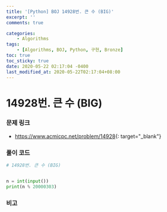 ```yaml
---
title: '[Python] BOJ 14928번. 큰 수 (BIG)'
excerpt: ''
comments: true

categories:
    - Algorithms
tags:
    - [Algorithms, BOJ, Python, 구현, Bronze]
toc: true
toc_sticky: true
date: 2020-05-22 02:17:04 -0400
last_modified_at: 2020-05-22T02:17:04+08:00
---
```


# 14928번. 큰 수 (BIG)

### 문제 링크

-   <https://www.acmicpc.net/problem/14928>{: target="\_blank"}

### 풀이 코드

```python
# 14928번. 큰 수 (BIG)


n = int(input())
print(n % 20000303)
```

### 비고
